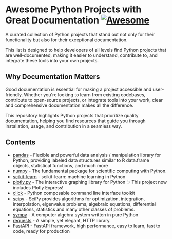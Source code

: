 # Awesome Python Projects with Great Documentation [![Awesome](https://cdn.rawgit.com/sindresorhus/awesome/d7305f38d29fed78fa85652e3a63e154dd8e8829/media/badge.svg)](https://github.com/sindresorhus/awesome)

A curated collection of Python projects that stand out not only for their functionality but also for their exceptional documentation. 

This list is designed to help developers of all levels find Python projects that are well-documented, making it easier to understand, contribute to, and integrate these tools into your own projects.

## Why Documentation Matters
Good documentation is essential for making a project accessible and user-friendly. Whether you're looking to learn from existing codebases, contribute to open-source projects, or integrate tools into your work, clear and comprehensive documentation makes all the difference. 

This repository highlights Python projects that prioritize quality documentation, helping you find resources that guide you through installation, usage, and contribution in a seamless way.

## Contents
* [pandas](https://github.com/pandas-dev/pandas/) - Flexible and powerful data analysis / manipulation library for Python, providing labeled data structures similar to R data.frame objects, statistical functions, and much more
* [numpy](https://github.com/numpy/numpy) - The fundamental package for scientific computing with Python.
* [scikit-learn](https://github.com/scikit-learn/scikit-learn) - scikit-learn: machine learning in Python
* [plotly.py](https://github.com/plotly/plotly.py) - The interactive graphing library for Python ✨ This project now includes Plotly Express!
* [click](https://github.com/pallets/click) - Python composable command line interface toolkit
* [scipy](https://github.com/scipy/scipy) - SciPy provides algorithms for optimization, integration, interpolation, eigenvalue problems, algebraic equations, differential equations, statistics and many other classes of problems.
* [sympy](https://github.com/sympy/sympy) - A computer algebra system written in pure Python
* [requests](https://github.com/psf/requests) - A simple, yet elegant, HTTP library.
* [FastAPI](https://github.com/fastapi/fastapi) - FastAPI framework, high performance, easy to learn, fast to code, ready for production
